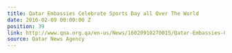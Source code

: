```yaml
---
title: Qatar Embassies Celebrate Sports Day all Over The World
date: 2016-02-09 00:00:00 Z
position: 39
link: http://www.qna.org.qa/en-us/News/16020910270015/Qatar-Embassies-Celebrate-Sports-Day-all-Over-The-World
source: Qatar News Agency
---
```


